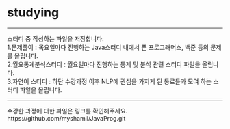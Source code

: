 # studying  
<hr>
스터디 중 작성하는 파일을 저장합니다.<br>  
1.문제풀이 : 목요일마다 진행하는 Java스터디 내에서 푼 프로그래머스, 백준 등의 문제를 올립니다.<br>  
2.월요통계분석스터디 : 월요일마다 진행하는 통계 및 분석 관련 스터디 파일을 올립니다.<br>  
3.자연어 스터디 : 하단 수강과정 이후 NLP에 관심을 가지게 된 동료들과 모여 하는 스터디 파일을 올립니다. <br>
<hr>
수강한 과정에 대한 파일은 링크를 확인해주세요.  <br>  
https://github.com/myshamil/JavaProg.git

